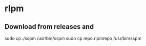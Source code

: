 # rlpm

## Download from releases and
sudo cp ./sspm /usr/bin/sspm
sudo cp repo.rlpmrepo /usr/bin/sspm
